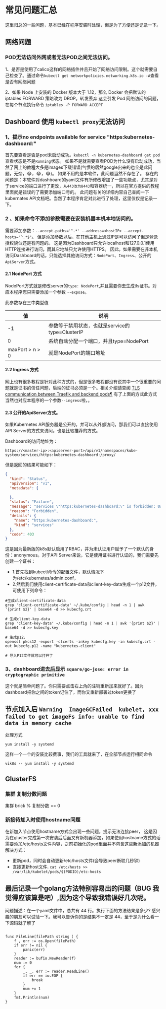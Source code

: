 # 常见问题汇总
这里归总的一些问题，基本已经在程序安装时处理，但是为了方便还是记录一下。

## 网络问题

### POD无法访问外网或者无法POD之间无法访问。

1、是否是使用了calico这样的网络插件并且开始了网络访问限制。这个就需要自己检查了。通过命令`kubectl get networkpolicies.networking.k8s.io -A`查看是否有网络问题

2、如果 Node 上安装的 Docker 版本大于 1.12，那么 Docker 会把默认的 iptables FORWARD 策略改为 DROP。转发丢弃
  这会引发 Pod 网络访问的问题，在每个节点执行命令 `iptables -P FORWARD ACCEPT`



## Dashboard 使用 `kubectl proxy`无法访问

### 1、提示no endpoints available for service "https:kubernetes-dashboard:"

首先要查看是否是pod未启动成功。`kubectl -n kubernetes-dashboard get pod` 查看状态是不是`Running`状态。
如果不是就需要查看POD为什么没有启动成功，当然了网上的教程大多是images下载错误(气愤的居然google出来的也全是此问题，无奈，😂，😂，😂)。
如果不用的是本软件，此问题当然不存在了。
存在的问题是：本软件对dashboard的yaml文件有所修改增加了一些功能点，尤其是对于service的端口进行了更改，`从443改为8443`和容器统一，所以在官方提供的教程里面就是错误的了需要添加端口号的。
此问题有关的详细内容自己查阅一下kubernates API文档吧。当然了本程序肯定对此进行了处理，这里仅仅是记录一下。

### 2 、如果命令不添加参数需要在安装机器本机本地访问的。

需要添加参数：`--accept-paths='^.*' --address=<hostIP> --accept-hosts="^.*$"`。
但是添加参数以后，在其他主机上通过IP是可以访问了但是登录授权貌似还是有问题的。
这是因为Dashboard只允许localhost和127.0.0.1使用HTTP连接进行访问，而其它地址只允许使用HTTPS。
因此，如果需要在非本机访问Dashboard的话，只能选择其他访问方式：`NodePort`、`Ingress`、公开的`ApiServer`方式。

#### 2.1 NodePort 方式

NodePort方式就是修改server的`type: NodePort`,并且需要你去生成tls证书。对应本程序您只需要添加一个参数 `--expose`。

此参数存在三中类型值

|值|说明|
|---|---|
|-1|参数等于禁用状态，也就是service的type=ClusterIP|
|0|系统自动分配一个端口，并且type=NodePort|
| maxPort > n > 0| 就是NodePort的端口地址 |

#### 2.2 Ingress 方式
网上也有很多教程是针对此种方式的，但是很多教程都没有说其中一个很重要的问题就是证书的信任问题，后端的证书必须是一个。相关介绍请查阅 [TLS communication between Traefik and backend pods¶](1)
有了上面的方式此方式当然也对应本程序的一个参数`--ingress`啦，。

#### 2.3 公开的ApiServer方式。
如果Kubernetes API服务器是公开的，并可以从外部访问，那我们可以直接使用API Server的方式来访问，也是比较推荐的方式。

Dashboard的访问地址为：
```shell script
https://<master-ip>:<apiserver-port>/api/v1/namespaces/kube-system/services/https:kubernetes-dashboard:/proxy/
```
但是返回的结果可能如下：
```json
{
  "kind": "Status",
  "apiVersion": "v1",
  "metadata": {
    
  },
  "status": "Failure",
  "message": "services \"https:kubernetes-dashboard:\" is forbidden: User \"system:anonymous\" cannot get services/proxy in the namespace \"kube-system\"",
  "reason": "Forbidden",
  "details": {
    "name": "https:kubernetes-dashboard:",
    "kind": "services"
  },
  "code": 403
}
```

这是因为最新版的k8s默认启用了RBAC，并为未认证用户赋予了一个默认的身份：anonymous。对于API Server来说，它是使用证书进行认证的，我们需要先创建一个证书：

- 1.首先找到kubectl命令的配置文件，默认情况下为/etc/kubernetes/admin.conf，
- 2.然后我们使用client-certificate-data和client-key-data生成一个p12文件，可使用下列命令：

```shell
#生成client-certificate-data
grep 'client-certificate-data' ~/.kube/config | head -n 1 | awk '{print $2}' | base64 -d >> kubecfg.crt

# 生成client-key-data
grep 'client-key-data' ~/.kube/config | head -n 1 | awk '{print $2}' | base64 -d >> kubecfg.key

# 生成p12，
openssl pkcs12 -export -clcerts -inkey kubecfg.key -in kubecfg.crt -out kubecfg.p12 -name "kubernetes-client"

# 导入P12文件就可以打开了
```

### 3、dashboard进去后显示 `square/go-jose: error in cryptographic primitive`
这个就是简单问题了。你只需要点击右上角的注销重新加来就好了。因为dashboard把你之间的token记住了，而你又重新部署过token更换了


## 节点加入后 `Warning  ImageGCFailed  kubelet, xxx failed to get imageFs info: unable to find data in memory cache`
处理方式 
```shell script
yum install -y systemd
```
这样一个一个的安装比较费事，我们的工具就来了，在全部节点运行相同命令
```shell script
vik8s -- yum install -y systemd
```

## GlusterFS 

### 集群 复制分数问题
集群 brick % 复制分数 == 0

### 新接待加入时使用hostname问题
在新加入节点使用hostname方式会出现一些问题，提示无法连接peer，
这是因为在gluster完成第一次安装后后面又有新机器添加，如果使用hostname方式的话需要添加/etc/hosts文件内容，之前初始化的pod里面并不包含这些新添加的机器
解决方式：

- 更新pod，同时会自动更新/etc/hosts文件(会导致peer断联几秒钟)
- 直接更新host文件. `cat /etc/hosts >> /var/lib/kubelet/pods/$(PODID)/etc-hosts`

## 最后记录一个golang方法特别容易出的问题（BUG 我觉得应该算是吧）,因为这个导致我错误好几次呢。
问题描述：在一个yaml文件中，总共有 44 行。执行下面的方法结果是多少? 感兴趣的朋友可以试验一下。我可以告诉你的是结果不一定是 44，至于是为什么看一下源码就了解了

```golang 

func FileLine(filePath string ) {
	f , err := os.Open(filePath)
	if err != nil {
		panic(err)
	}
	reader := bufio.NewReader(f)
	num := 0
	for {
		_, _, err := reader.ReadLine()
		if err == io.EOF {
			break
		}
		num += 1
	}
	fmt.Println(num)
}

```

[1]: https://docs.traefik.io/v1.7/configuration/backends/kubernetes/#tls-communication-between-traefik-and-backend-pods "TLS communication between Traefik and backend pods¶"